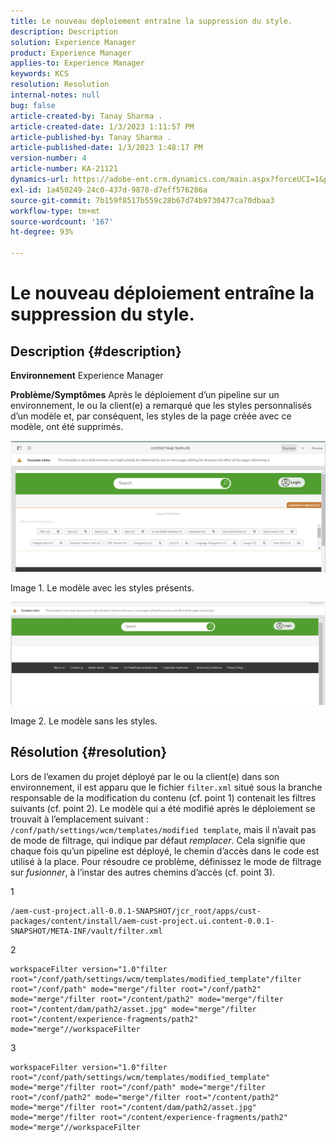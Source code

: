 ```yaml
---
title: Le nouveau déploiement entraîne la suppression du style.
description: Description
solution: Experience Manager
product: Experience Manager
applies-to: Experience Manager
keywords: KCS
resolution: Resolution
internal-notes: null
bug: false
article-created-by: Tanay Sharma .
article-created-date: 1/3/2023 1:11:57 PM
article-published-by: Tanay Sharma .
article-published-date: 1/3/2023 1:48:17 PM
version-number: 4
article-number: KA-21121
dynamics-url: https://adobe-ent.crm.dynamics.com/main.aspx?forceUCI=1&pagetype=entityrecord&etn=knowledgearticle&id=e75d5a2c-688b-ed11-81ac-6045bd006a22
exl-id: 1a450249-24c0-437d-9878-d7eff576286a
source-git-commit: 7b159f8517b559c28b67d74b9730477ca70dbaa3
workflow-type: tm+mt
source-wordcount: '167'
ht-degree: 93%

---
```


# Le nouveau déploiement entraîne la suppression du style.

## Description {#description}

<b>Environnement</b>
Experience Manager


<b>Problème/Symptômes</b>
Après le déploiement d’un pipeline sur un environnement, le ou la client(e) a remarqué que les styles personnalisés d’un modèle et, par conséquent, les styles de la page créée avec ce modèle, ont été supprimés.



![](assets/___ec5d5a2c-688b-ed11-81ac-6045bd006a22___.png)

Image 1. Le modèle avec les styles présents.



![](assets/___f05d5a2c-688b-ed11-81ac-6045bd006a22___.png)

Image 2. Le modèle sans les styles.


## Résolution {#resolution}


Lors de l’examen du projet déployé par le ou la client(e) dans son environnement, il est apparu que le fichier `filter.xml` situé sous la branche responsable de la modification du contenu (cf. point 1) contenait les filtres suivants (cf. point 2).
Le modèle qui a été modifié après le déploiement se trouvait à l’emplacement suivant : `/conf/path/settings/wcm/templates/modified template`, mais il n’avait pas de mode de filtrage, qui indique par défaut *remplacer*.
Cela signifie que chaque fois qu’un pipeline est déployé, le chemin d’accès dans le code est utilisé à la place.
Pour résoudre ce problème, définissez le mode de filtrage sur *fusionner*, à l’instar des autres chemins d’accès (cf. point 3).

1


```
/aem-cust-project.all-0.0.1-SNAPSHOT/jcr_root/apps/cust-packages/content/install/aem-cust-project.ui.content-0.0.1-SNAPSHOT/META-INF/vault/filter.xml
```



2

```
workspaceFilter version="1.0"filter root="/conf/path/settings/wcm/templates/modified_template"/filter root="/conf/path" mode="merge"/filter root="/conf/path2" mode="merge"/filter root="/content/path2" mode="merge"/filter root="/content/dam/path2/asset.jpg" mode="merge"/filter root="/content/experience-fragments/path2" mode="merge"//workspaceFilter
```




3


```
workspaceFilter version="1.0"filter root="/conf/path/settings/wcm/templates/modified_template" mode="merge"/filter root="/conf/path" mode="merge"/filter root="/conf/path2" mode="merge"/filter root="/content/path2" mode="merge"/filter root="/content/dam/path2/asset.jpg" mode="merge"/filter root="/content/experience-fragments/path2" mode="merge"//workspaceFilter
```

